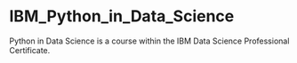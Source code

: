 # IBM_Python_in_Data_Science
Python in Data Science is a course within the IBM Data Science Professional Certificate.

